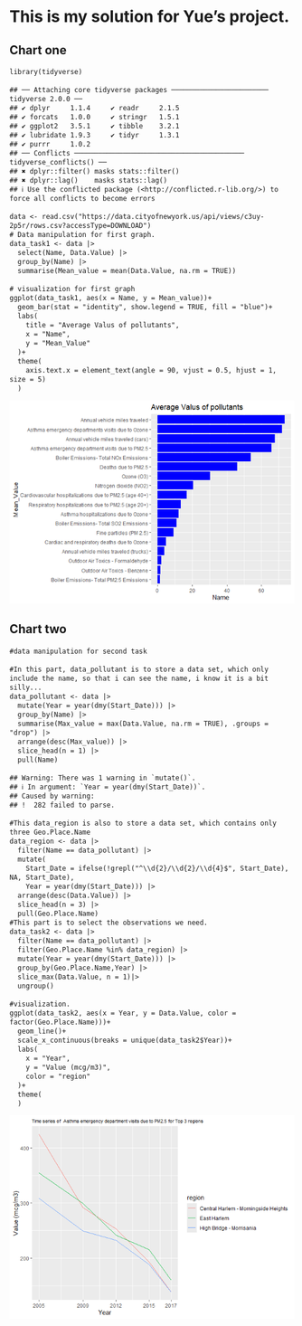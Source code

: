 # This is my solution for Yue’s project.

## Chart one

    library(tidyverse)

    ## ── Attaching core tidyverse packages ──────────────────────── tidyverse 2.0.0 ──
    ## ✔ dplyr     1.1.4     ✔ readr     2.1.5
    ## ✔ forcats   1.0.0     ✔ stringr   1.5.1
    ## ✔ ggplot2   3.5.1     ✔ tibble    3.2.1
    ## ✔ lubridate 1.9.3     ✔ tidyr     1.3.1
    ## ✔ purrr     1.0.2     
    ## ── Conflicts ────────────────────────────────────────── tidyverse_conflicts() ──
    ## ✖ dplyr::filter() masks stats::filter()
    ## ✖ dplyr::lag()    masks stats::lag()
    ## ℹ Use the conflicted package (<http://conflicted.r-lib.org/>) to force all conflicts to become errors

    data <- read.csv("https://data.cityofnewyork.us/api/views/c3uy-2p5r/rows.csv?accessType=DOWNLOAD")
    # Data manipulation for first graph.
    data_task1 <- data |>
      select(Name, Data.Value) |>
      group_by(Name) |>
      summarise(Mean_value = mean(Data.Value, na.rm = TRUE))

    # visualization for first graph
    ggplot(data_task1, aes(x = Name, y = Mean_value))+
      geom_bar(stat = "identity", show.legend = TRUE, fill = "blue")+
      labs(
        title = "Average Valus of pollutants",
        x = "Name",
        y = "Mean_Value"
      )+
      theme(
        axis.text.x = element_text(angle = 90, vjust = 0.5, hjust = 1, size = 5)
      )

![](solution-from-Yuguang_files/figure-markdown_strict/chart_one-1.png)

## Chart two

    #data manipulation for second task

    #In this part, data_pollutant is to store a data set, which only include the name, so that i can see the name, i know it is a bit silly...
    data_pollutant <- data |>
      mutate(Year = year(dmy(Start_Date))) |>
      group_by(Name) |>
      summarise(Max_value = max(Data.Value, na.rm = TRUE), .groups = "drop") |>
      arrange(desc(Max_value)) |>
      slice_head(n = 1) |>
      pull(Name)

    ## Warning: There was 1 warning in `mutate()`.
    ## ℹ In argument: `Year = year(dmy(Start_Date))`.
    ## Caused by warning:
    ## !  282 failed to parse.

    #This data_region is also to store a data set, which contains only three Geo.Place.Name
    data_region <- data |>
      filter(Name == data_pollutant) |>
      mutate(
        Start_Date = ifelse(!grepl("^\\d{2}/\\d{2}/\\d{4}$", Start_Date), NA, Start_Date),
        Year = year(dmy(Start_Date))) |>
      arrange(desc(Data.Value)) |>
      slice_head(n = 3) |>
      pull(Geo.Place.Name)
    #This part is to select the observations we need.
    data_task2 <- data |>
      filter(Name == data_pollutant) |>
      filter(Geo.Place.Name %in% data_region) |>
      mutate(Year = year(dmy(Start_Date))) |>
      group_by(Geo.Place.Name,Year) |>
      slice_max(Data.Value, n = 1)|>
      ungroup()

    #visualization.
    ggplot(data_task2, aes(x = Year, y = Data.Value, color = factor(Geo.Place.Name)))+
      geom_line()+
      scale_x_continuous(breaks = unique(data_task2$Year))+
      labs(
        x = "Year",
        y = "Value (mcg/m3)",
        color = "region"
      )+
      theme(
      )

![](solution-from-Yuguang_files/figure-markdown_strict/chart_two-1.png)
